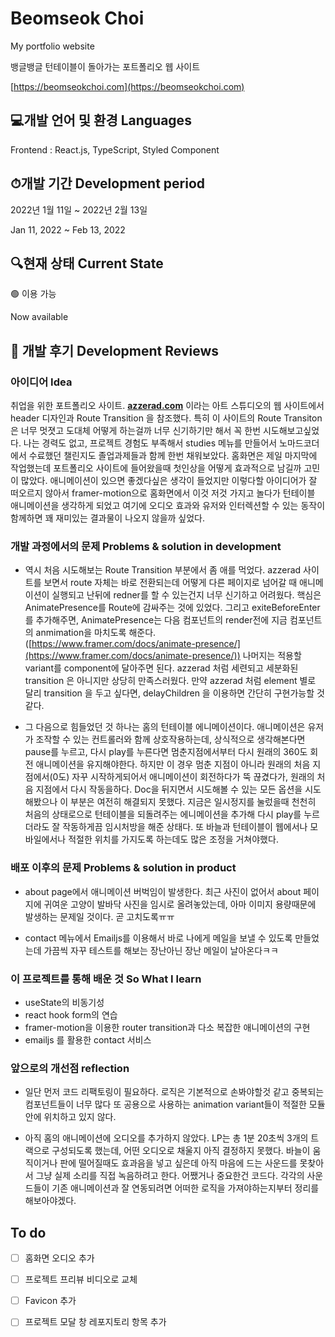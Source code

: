 # Beomseok Choi
My portfolio website
  
뱅글뱅글 턴테이블이 돌아가는 포트폴리오 웹 사이트

[https://beomseokchoi.com](https://beomseokchoi.com)

## 💻개발 언어 및 환경 Languages
  
Frontend : React.js, TypeScript, Styled Component

## ⏱개발 기간 Development period
  
2022년 1월 11일 ~ 2022년 2월 13일 

Jan 11, 2022 ~ Feb 13, 2022

## 🔍현재 상태 Current State
  
🟢 이용 가능

Now available

## 📝 개발 후기 Development Reviews
  
### 아이디어 Idea

취업을 위한 포트폴리오 사이트. **[azzerad.com](http://azzerad.com/)** 이라는 아트 스튜디오의 웹 사이트에서 header 디자인과 Route Transition 을 참조했다. 특히 이 사이트의 Route Transiton 은 너무 멋졋고 도대체 어떻게 하는걸까 너무 신기하기만 해서 꼭 한번 시도해보고싶었다. 나는 경력도 없고, 프로젝트 경험도 부족해서 studies 메뉴를 만들어서 노마드코더에서 수료했던 챌린지도 졸업과제들과 함께 한번 채워보았다. 홈화면은 제일 마지막에 작업했는데 포트폴리오 사이트에 들어왔을때 첫인상을 어떻게 효과적으로 남길까 고민이 많았다. 애니메이션이 있으면 좋겠다싶은 생각이 들었지만 이렇다할 아이디어가 잘 떠오르지 않아서 framer-motion으로 홈화면에서 이것 저것 가지고 놀다가 턴테이블 애니메이션을 생각하게 되었고 여기에 오디오 효과와 유저와 인터렉션할 수 있는 동작이 함께하면 꽤 재미있는 결과물이 나오지 않을까 싶었다.

### 개발 과정에서의 문제 Problems & solution in development

- 역시 처음 시도해보는 Route Transition 부분에서 좀 애를 먹었다.  azzerad 사이트를 보면서 route 자체는 바로 전환되는데 어떻게 다른 페이지로 넘어갈 때 애니메이션이 실행되고 난뒤에 redner를 할 수 있는건지 너무 신기하고 어려웠다. 핵심은 AnimatePresence를 Route에 감싸주는 것에 있었다. 그리고 exiteBeforeEnter를 추가해주면, AnimatePresence는 다음 컴포넌트의 render전에 지금 컴포넌트의 anmimation을 마치도록 해준다.([https://www.framer.com/docs/animate-presence/](https://www.framer.com/docs/animate-presence/)) 나머지는 적용할 variant를 component에 달아주면 된다. azzerad 처럼 세련되고 세분화된 transition 은 아니지만 상당히 만족스러웠다. 만약 azzerad 처럼 element 별로 달리 transition 을 두고 싶다면, delayChildren 을 이용하면 간단히 구현가능할 것 같다.

- 그 다음으로 힘들었던 것 하나는 홈의 턴테이블 에니메이션이다. 애니메이션은 유저가 조작할 수 있는 컨트롤러와 함께 상호작용하는데, 상식적으로 생각해본다면 pause를 누르고, 다시 play를 누른다면 멈춘지점에서부터 다시 원래의 360도 회전 애니메이션을 유지해야한다. 하지만 이 경우 멈춘 지점이 아니라 원래의 처음 지점에서(0도) 자꾸 시작하게되어서 애니메이션이 회전하다가 뚝 끊겼다가, 원래의 처음 지점에서 다시 작동을하다. Doc을 뒤지면서 시도해볼 수 있는 모든 옵션을 시도해봤으나 이 부분은 여전히 해결되지 못했다. 지금은 일시정지를 눌렀을때 천천히 처음의 상태로으로 턴테이블을 되돌려주는 에니메이션을 추가해 다시 play를 누르더라도 잘 작동하게끔 임시처방을 해준 상태다. 또 바늘과 턴테이블이 웹에서나 모바일에서나 적절한 위치를 가지도록 하는데도 많은 조정을 거쳐야했다.

### 배포 이후의 문제 Problems & solution in product

- about page에서 애니메이션 버벅임이 발생한다. 최근 사진이 없어서 about 페이지에 귀여운 고양이 발바닥 사진을 임시로 올려놓았는데, 아마 이미지 용량때문에 발생하는 문제일 것이다. 곧 고치도록ㅠㅠ

- contact 메뉴에서  Emailjs를 이용해서 바로 나에게 메일을 보낼 수 있도록 만들었는데 가끔씩 자꾸 테스트를 해보는 장난아닌 장난 메일이 날아온다ㅋㅋ

### 이 프로젝트를 통해 배운 것 So What I learn

- useState의 비동기성
- react hook form의 연습
- framer-motion을 이용한 router transition과  다소 복잡한 애니메이션의 구현
- emailjs 를 활용한 contact 서비스

### 앞으로의 개선점 reflection

- 일단 먼저 코드 리팩토링이 필요하다. 로직은 기본적으로 손봐야할것 같고 중복되는 컴포넌트들이 너무 많다 또 공용으로 사용하는 animation variant들이 적절한 모듈안에 위치하고 있지 않다.

- 아직 홈의 애니메이션에 오디오를 추가하지 않았다. LP는 총 1분 20초씩 3개의 트랙으로 구성되도록 했는데, 어떤 오디오로 채울지 아직 결정하지 못했다.  바늘이 움직이거나 판에 떨어질때도 효과음을 넣고 싶은데 아직 마음에 드는 사운드를 못찾아서 그냥 실제 소리를 직접 녹음하려고 한다. 어쨌거나 중요한건 코드다. 각각의 사운드들이 기존 애니메이션과 잘 연동되려면 어떠한 로직을 가져야하는지부터 정리를 해보아야겠다.

## To do
- [ ] 홈화면 오디오 추가
- [ ] 프로젝트 프리뷰 비디오로 교체
- [ ] Favicon 추가
- [ ] 프로젝트 모달 창 레포지토리 항목 추가
  
